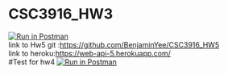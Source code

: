 # CSC3916_HW3
[![Run in Postman](https://run.pstmn.io/button.svg)](https://app.getpostman.com/run-collection/d9d45392dfabdd304f8f?action=collection%2Fimport#?env%5Byee_hw3%5D=W3sia2V5IjoidG9rZW4iLCJ2YWx1ZSI6IiIsImVuYWJsZWQiOnRydWV9LHsia2V5IjoiSldUX3Rva2VuIiwidmFsdWUiOiIiLCJlbmFibGVkIjp0cnVlfSx7ImtleSI6IkpXVCIsInZhbHVlIjoiIiwiZW5hYmxlZCI6dHJ1ZX1d)
<br/>
link to Hw5 git :https://github.com/BenjaminYee/CSC3916_HW5 
<br/>
link to heroku:https://web-api-5.herokuapp.com/
<br/>
#Test for hw4
[![Run in Postman](https://run.pstmn.io/button.svg)](https://app.getpostman.com/run-collection/93c937b7d94064084f1f?action=collection%2Fimport#?env%5Byee_HW_4%5D=W3sia2V5IjoidXNlciIsInZhbHVlIjoibnVsbCIsImVuYWJsZWQiOnRydWV9LHsia2V5IjoiSldUIiwidmFsdWUiOiJudWxsIiwiZW5hYmxlZCI6dHJ1ZX1d)
